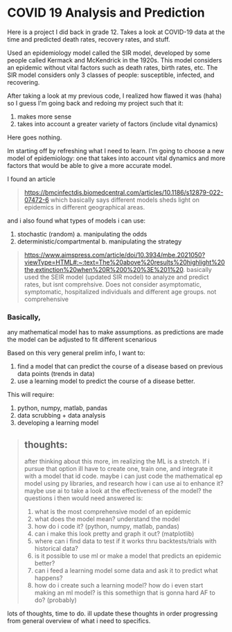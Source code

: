 # COVID 19 Analysis and Prediction
 Here is a project I did back in grade 12. Takes a look at COVID-19 data at the time and predicted death rates, recovery rates, and stuff.

Used an epidemiology model called the SIR model, developed by some people called Kermack and McKendrick in the 1920s. This model considers an epidemic without vital factors such as death rates, birth rates, etc. The SIR model considers only 3 classes of people: susceptible, infected, and recovering.
 
After taking a look at my previous code, I realized how flawed it was (haha) so I guess I'm going back and redoing my project such that it:
1. makes more sense
2. takes into account a greater variety of factors (include vital dynamics)

Here goes nothing.

Im starting off by refreshing what I need to learn. I'm going to choose a new model of epidemiology: one that takes into account vital dynamics and more factors that would be able to give a more accurate model.

I found an article
> https://bmcinfectdis.biomedcentral.com/articles/10.1186/s12879-022-07472-6
> which basically says different models sheds light on epidemics in different geographical areas.

and i also found what types of models i can use:
1. stochastic (random)
   a. manipulating the odds
2. deterministic/compartmental
   b. manipulating the strategy
> https://www.aimspress.com/article/doi/10.3934/mbe.2021050?viewType=HTML#:~:text=The%20above%20results%20highlight%20the,extinction%20when%20R%200%20%3E%201%20.
> basically used the SEIR model (updated SIR model) to analyze and predict rates, but isnt comprehsive. Does not consider asymptomatic, symptomatic, hospitalized individuals and different age groups.
> not comprehensive

### Basically,
any mathematical model has to make assumptions. as predictions are made the model can be adjusted to fit different scenarious

Based on this very general prelim info, I want to:
1. find a model that can predict the course of a disease based on previous data points (trends in data)
2. use a learning model to predict the course of a disease better.

This will require:
1. python, numpy, matlab, pandas
2. data scrubbing + data analysis
3. developing a learning model

> ## thoughts:
> after thinking about this more, im realizing the ML is a stretch. If i pursue that option ill have to create one, train one, and integrate it with a model that id code.
> maybe i can just code the mathematical ep model using py libraries, and research how i can use ai to enhance it?
> maybe use ai to take a look at the effectiveness of the model?
> the questions i then would need answered is:
> 1. what is the most comprehensive model of an epidemic
> 2. what does the model mean? understand the model
> 3. how do i code it? (python, numpy, matlab, pandas)
> 4. can i make this look pretty and graph it out? (matplotlib)
> 5. where can i find data to test if it works thru backtests/trials with historical data?
> 6. is it possible to use ml or make a model that predicts an epidemic better?
> 7. can i feed a learning model some data and ask it to predict what happens?
> 8. how do i create such a learning model? how do i even start making an ml model? is this somethign that is gonna hard AF to do? (probably)

lots of thoughts, time to do. ill update these thoughts in order progressing from general overview of what i need to specifics.
